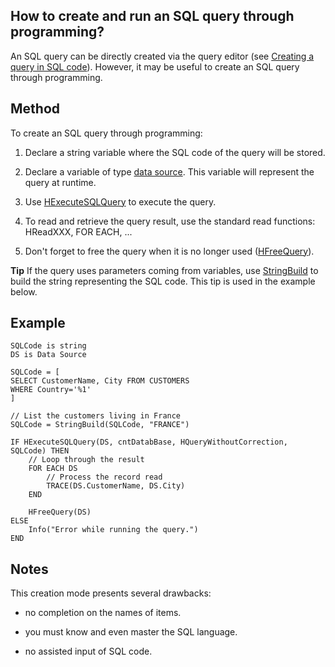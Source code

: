 
## How to create and run an SQL query through programming?
			

<a name="NOTE0"></a>
<a name="NOTE0_1"></a>
An SQL query can be directly created via the query editor (see [Creating a query in SQL code](../Editeurs/2032060.md)). However, it may be useful to create an SQL query through programming. 

<a name="NOTE1"></a>
<a name="NOTE1_1"></a>


## Method
<a name="method_ELTTEXTE000128"></a>
To create an SQL query through programming: 

1. Declare a string variable where the SQL code of the query will be stored. 

2. Declare a variable of type [data source](../WDLang4/1514053.md). This variable will represent the query at runtime. 

3. Use [HExecuteSQLQuery](../WDLang4/3044084.md) to execute the query. 

4. To read and retrieve the query result, use the standard read functions: HReadXXX, FOR EACH, ...

5. Don't forget to free the query when it is no longer used ([HFreeQuery](../WDLang4/1000019374.md)). 




**Tip**
If the query uses parameters coming from variables, use [StringBuild](../WDLang1/3024006.md) to build the string representing the SQL code. This tip is used in the example below. 

<a name="NOTE2"></a>
<a name="NOTE2_1"></a>


## Example
<a name="example_ELTTEXTE000152"></a>

```wl
SQLCode is string
DS is Data Source

SQLCode = [
SELECT CustomerName, City FROM CUSTOMERS
WHERE Country='%1'
]

// List the customers living in France
SQLCode = StringBuild(SQLCode, "FRANCE")

IF HExecuteSQLQuery(DS, cntDatabBase, HQueryWithoutCorrection, SQLCode) THEN
	// Loop through the result
	FOR EACH DS
		// Process the record read
		TRACE(DS.CustomerName, DS.City)
	END

	HFreeQuery(DS)
ELSE
	Info("Error while running the query.")
END
```


<a name="NOTE3"></a>
<a name="NOTE3_1"></a>


## Notes
<a name="notes_ELTTEXTE000176"></a>
This creation mode presents several drawbacks:

- no completion on the names of items.

- you must know and even master the SQL language. 

- no assisted input of SQL code. 





